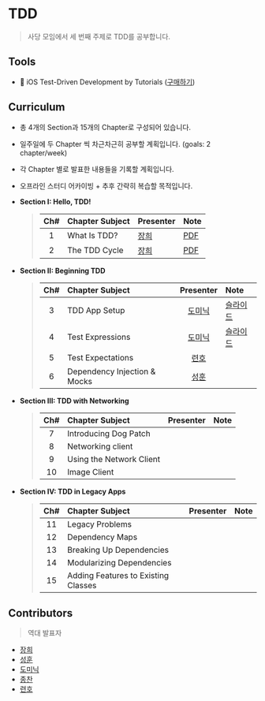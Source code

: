 # TDD

>사당 모임에서 세 번째 주제로 TDD를 공부합니다.

## Tools
* 📕 iOS Test-Driven Development by Tutorials ([구매하기](https://store.raywenderlich.com/products/ios-test-driven-development))

## Curriculum

* 총 4개의 Section과 15개의 Chapter로 구성되어 있습니다.

* 일주일에 두 Chapter 씩 차근차근히 공부할 계획입니다. (goals: 2 chapter/week)

* 각 Chapter 별로 발표한 내용들을 기록할 계획입니다.

* 오프라인 스터디 어카이빙 + 추후 간략히 복습할 목적입니다.

* **Section I: Hello, TDD!**
  > | Ch# | Chapter Subject | Presenter | Note |
  > |:---:| :--- | :--- | :--- |
  > |1|What Is TDD?|[장희]|[PDF](Chapter1.pdf)|
  > |2|The TDD Cycle|[장희]|[PDF](Chapter2.pdf)|

* **Section II: Beginning TDD**
  > | Ch# | Chapter Subject | Presenter | Note |
  > |:---:| :--- | :---: | :--- |
  > |3|TDD App Setup|[도미닉]|[슬라이드](https://www.slideshare.net/joonjhokil/tdd-app-setup)|
  > |4|Test Expressions|[도미닉]|[슬라이드](https://www.slideshare.net/joonjhokil/test-expressions)|
  > |5|Test Expectations|[련호]||
  > |6|Dependency Injection & Mocks|[성훈]||

* **Section III: TDD with Networking**
  > | Ch# | Chapter Subject | Presenter | Note |
  > |:---:| :--- | :---: | :--- |
  > |7|Introducing Dog Patch|||
  > |8|Networking client|||
  > |9|Using the Network Client|||
  > |10|Image Client|||

* **Section IV: TDD in Legacy Apps**
  > | Ch# | Chapter Subject | Presenter | Note |
  > |:---:| :--- | :---: | :--- |
  > |11|Legacy Problems|||
  > |12|Dependency Maps|||
  > |13|Breaking Up Dependencies|||
  > |14|Modularizing Dependencies|||
  > |15|Adding Features to Existing Classes|||

## Contributors

> 역대 발표자

* [장희]
* [성훈]
* [도미닉]
* [종찬]
* [련호]

[장희]: https://github.com/purpufu
[성훈]: https://github.com/Seonghun23
[도미닉]: https://github.com/AppleCEO
[종찬]: https://github.com/kimdaeman14
[련호]: https://github.com/LyunhoKim
